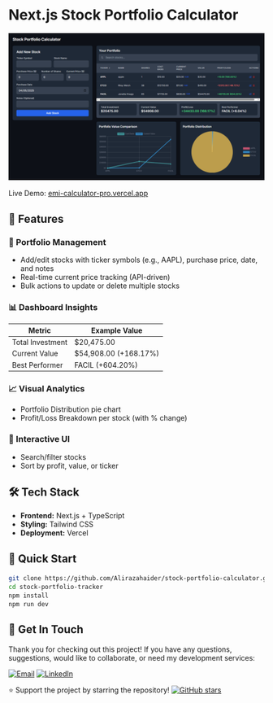 # Next.js Stock Portfolio Calculator

![EMI Calculator Screenshot](./public/screenshot.png)  

Live Demo: [emi-calculator-pro.vercel.app](https://emi-calculator-pro.vercel.app)

## 🚀 Features

### 📝 Portfolio Management
- Add/edit stocks with ticker symbols (e.g., AAPL), purchase price, date, and notes
- Real-time current price tracking (API-driven)
- Bulk actions to update or delete multiple stocks

### 📊 Dashboard Insights

| Metric             | Example Value     |
|--------------------|-------------------|
| Total Investment   | $20,475.00       |
| Current Value      | $54,908.00 (+168.17%) |
| Best Performer     | FACIL (+604.20%) |

### 📈 Visual Analytics
- Portfolio Distribution pie chart
- Profit/Loss Breakdown per stock (with % change)

### 🔧 Interactive UI
- Search/filter stocks
- Sort by profit, value, or ticker

## 🛠️ Tech Stack
- **Frontend:** Next.js + TypeScript
- **Styling:** Tailwind CSS
- **Deployment:** Vercel

## 🏁 Quick Start
```bash
git clone https://github.com/Alirazahaider/stock-portfolio-calculator.git
cd stock-portfolio-tracker
npm install
npm run dev
```

## 💌 Get In Touch

Thank you for checking out this project! If you have any questions, suggestions, would like to collaborate, or need my development services:

[![Email](https://img.shields.io/badge/-Email-0e5255?style=for-the-badge&logo=gmail&logoColor=white)](mailto:alicodespace@gmail.com)
[![LinkedIn](https://img.shields.io/badge/-LinkedIn-0e5255?style=for-the-badge&logo=linkedin&logoColor=white)](https://www.linkedin.com/in/aliraza-online)

⭐ Support the project by starring the repository!
[![GitHub stars](https://img.shields.io/github/stars/Alirazahaider/emi-calculator-pro?style=social)](https://github.com/Alirazahaider/stock-portfolio-calculator)
